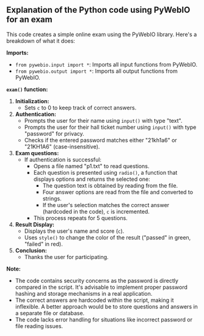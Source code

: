 ## Explanation of the Python code using PyWebIO for an exam

This code creates a simple online exam using the PyWebIO library. Here's a breakdown of what it does:

**Imports:**

- `from pywebio.input import *`: Imports all input functions from PyWebIO.
- `from pywebio.output import *`: Imports all output functions from PyWebIO.

**`exam()` function:**

1. **Initialization:**
    - Sets `c` to 0 to keep track of correct answers.
2. **Authentication:**
    - Prompts the user for their name using `input()` with type "text".
    - Prompts the user for their hall ticket number using `input()` with type "password" for privacy.
    - Checks if the entered password matches either "21kh1a6" or "21KH1A6" (case-insensitive).
3. **Exam questions:**
    - If authentication is successful:
        - Opens a file named "p1.txt" to read questions.
        - Each question is presented using `radio()`, a function that displays options and returns the selected one:
            - The question text is obtained by reading from the file.
            - Four answer options are read from the file and converted to strings.
            - If the user's selection matches the correct answer (hardcoded in the code), `c` is incremented.
        - This process repeats for 5 questions.
4. **Result Display:**
    - Displays the user's name and score (`c`).
    - Uses `style()` to change the color of the result ("passed" in green, "failed" in red).
5. **Conclusion:**
    - Thanks the user for participating.

**Note:**

- The code contains security concerns as the password is directly compared in the script. It's advisable to implement proper password hashing and storage mechanisms in a real application.
- The correct answers are hardcoded within the script, making it inflexible. A better approach would be to store questions and answers in a separate file or database.
- The code lacks error handling for situations like incorrect password or file reading issues.
